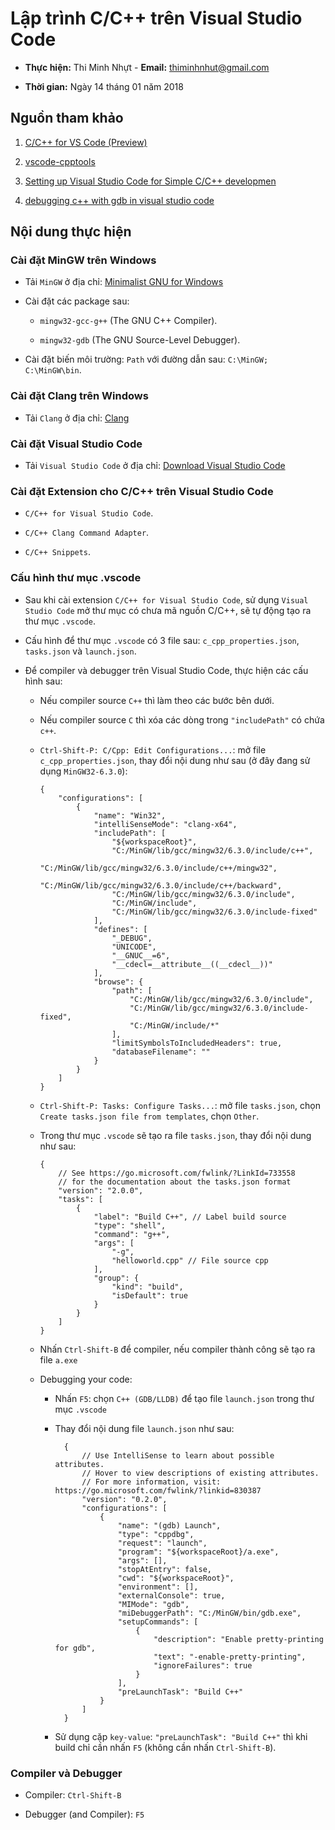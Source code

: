 # Lập trình C/C++ trên Visual Studio Code

* **Thực hiện:** Thi Minh Nhựt - **Email:** thiminhnhut@gmail.com

* **Thời gian:** Ngày 14 tháng 01 năm 2018

## Nguồn tham khảo

1. [C/C++ for VS Code (Preview)](https://code.visualstudio.com/docs/languages/cpp)

1. [vscode-cpptools](https://github.com/Microsoft/vscode-cpptools/blob/master/Documentation/LanguageServer/MinGW.md)

1. [Setting up Visual Studio Code for Simple C/C++ developmen](https://fatminmin.com/blog/settup-up-vscode.html)

1. [debugging c++ with gdb in visual studio code](https://www.youtube.com/watch?v=agBOQ3SI4R0)

## Nội dung thực hiện

### Cài đặt MinGW trên Windows

* Tải `MinGW` ở địa chỉ: [Minimalist GNU for Windows](http://www.mingw.org/)

* Cài đặt các package sau:

  * `mingw32-gcc-g++` (The GNU C++ Compiler).
  
  * `mingw32-gdb` (The GNU Source-Level Debugger).

* Cài đặt biến môi trường: `Path` với đường dẫn sau: `C:\MinGW; C:\MinGW\bin`.

### Cài đặt Clang trên Windows

* Tải `Clang` ở địa chỉ: [Clang](http://clang.llvm.org/)

### Cài đặt Visual Studio Code

* Tải `Visual Studio Code` ở địa chỉ: [Download Visual Studio Code](https://code.visualstudio.com/download)

### Cài đặt Extension cho C/C++ trên Visual Studio Code

* `C/C++ for Visual Studio Code`.

* `C/C++ Clang Command Adapter`.

* `C/C++ Snippets`.

### Cấu hình thư mục .vscode

* Sau khi cài extension `C/C++ for Visual Studio Code`, sử dụng `Visual Studio Code` mở thư mục có chưa mã nguồn C/C++, sẽ tự động tạo ra thư mục `.vscode`.

* Cấu hình để thư mục `.vscode` có 3 file sau: `c_cpp_properties.json`, `tasks.json` và `launch.json`.

* Để compiler và debugger trên Visual Studio Code, thực hiện các cấu hình sau:

  * Nếu compiler source `C++` thì làm theo các bước bên dưới.

  * Nếu compiler source `C` thì xóa các dòng trong `"includePath"` có chứa `c++`.

  * `Ctrl-Shift-P: C/Cpp: Edit Configurations...`: mở file `c_cpp_properties.json`, thay đổi nội dung như sau (ở đây đang sử dụng `MinGW32-6.3.0`):

        {
            "configurations": [
                {
                    "name": "Win32",
                    "intelliSenseMode": "clang-x64",
                    "includePath": [
                        "${workspaceRoot}",
                        "C:/MinGW/lib/gcc/mingw32/6.3.0/include/c++",
                        "C:/MinGW/lib/gcc/mingw32/6.3.0/include/c++/mingw32",
                        "C:/MinGW/lib/gcc/mingw32/6.3.0/include/c++/backward",
                        "C:/MinGW/lib/gcc/mingw32/6.3.0/include",
                        "C:/MinGW/include",
                        "C:/MinGW/lib/gcc/mingw32/6.3.0/include-fixed"
                    ],
                    "defines": [
                        "_DEBUG",
                        "UNICODE",
                        "__GNUC__=6",
                        "__cdecl=__attribute__((__cdecl__))"
                    ],
                    "browse": {
                        "path": [
                            "C:/MinGW/lib/gcc/mingw32/6.3.0/include",
                            "C:/MinGW/lib/gcc/mingw32/6.3.0/include-fixed",
                            "C:/MinGW/include/*"
                        ],
                        "limitSymbolsToIncludedHeaders": true,
                        "databaseFilename": ""
                    }
                }
            ]
        }

  * `Ctrl-Shift-P: Tasks: Configure Tasks...`: mở file `tasks.json`, chọn `Create tasks.json file from templates`, chọn `Other`.

  * Trong thư mục `.vscode` sẽ tạo ra file `tasks.json`, thay đổi nội dung như sau:

        {
            // See https://go.microsoft.com/fwlink/?LinkId=733558
            // for the documentation about the tasks.json format
            "version": "2.0.0",
            "tasks": [
                {
                    "label": "Build C++", // Label build source
                    "type": "shell",
                    "command": "g++",
                    "args": [
                        "-g",
                        "helloworld.cpp" // File source cpp
                    ],
                    "group": {
                        "kind": "build",
                        "isDefault": true
                    }
                }
            ]
        }

  * Nhấn `Ctrl-Shift-B` để compiler, nếu compiler thành công sẽ tạo ra file `a.exe`

  * Debugging your code:

    * Nhấn `F5`: chọn `C++ (GDB/LLDB)` để tạo file `launch.json` trong thư mục `.vscode`

    * Thay đổi nội dung file `launch.json` như sau:

            {
                // Use IntelliSense to learn about possible attributes.
                // Hover to view descriptions of existing attributes.
                // For more information, visit: https://go.microsoft.com/fwlink/?linkid=830387
                "version": "0.2.0",
                "configurations": [
                    {
                        "name": "(gdb) Launch",
                        "type": "cppdbg",
                        "request": "launch",
                        "program": "${workspaceRoot}/a.exe",
                        "args": [],
                        "stopAtEntry": false,
                        "cwd": "${workspaceRoot}",
                        "environment": [],
                        "externalConsole": true,
                        "MIMode": "gdb",
                        "miDebuggerPath": "C:/MinGW/bin/gdb.exe",
                        "setupCommands": [
                            {
                                "description": "Enable pretty-printing for gdb",
                                "text": "-enable-pretty-printing",
                                "ignoreFailures": true
                            }
                        ],
                        "preLaunchTask": "Build C++"
                    }
                ]
            }

    * Sử dụng cặp `key-value`: `"preLaunchTask": "Build C++"` thì khi build chỉ cần nhấn `F5` (không cần nhấn `Ctrl-Shift-B`).

### Compiler và Debugger

* Compiler: `Ctrl-Shift-B`

* Debugger (and Compiler): `F5`

